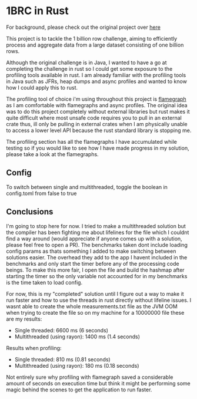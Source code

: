 # 1BRC in Rust

For background, please check out the original project over [here](https://github.com/gunnarmorling/1brc)

This project is to tackle the 1 billion row challenge, aiming to efficiently process and aggregate data from a large dataset consisting of one billion rows.

Although the original challenge is in Java, I wanted to have a go at completing the challenge in rust so I could get some exposure to the profiling tools available in rust. I am already familiar with the profiling tools in Java such as JFRs, heap dumps and async profiles and wanted to know how I could apply this to rust. 

The profiling tool of choice i'm using throughout this project is [flamegraph](https://github.com/flamegraph-rs/flamegraph) as I am comfortable with flamegraphs and async profiles. The original idea was to do this project completely without external libraries but rust makes it quite difficult where most unsafe code requires you to pull in an external crate thus, ill only be pulling in external crates when I am physically unable to access a lower level API because the rust standard library is stopping me.

The profiling section has all the flamegraphs I have accumulated while testing so if you would like to see how I have made progress in my solution, please take a look at the flamegraphs.

## Config
To switch between single and multithreaded, toggle the boolean in config.toml from false to true

## Conclusions
I'm going to stop here for now. I tried to make a multithreaded solution but the compiler has been fighting me about lifelines for the file which I couldnt find a way around (would appreciate if anyone comes up with a solution, please feel free to open a PR). The benchmarks taken dont include loading config params as thats something I added to make switching between solutions easier. The overhead they add to the app I havent included in the benchmarks and only start the timer before any of the processing code beings. To make this more fair, I open the file and build the hashmap after starting the timer so the only variable not accounted for in my benchmarks is the time taken to load config.

For now, this is my "completed" solution until I figure out a way to make it run faster and how to use the threads in rust directly without lifeline issues. I wasnt able to create the whole measurements.txt file as the JVM OOM when trying to create the file so on my machine for a 10000000 file these are my results:
- Single threaded: 6600 ms (6 seconds)
- Multithreaded (using rayon): 1400 ms (1.4 seconds)

Results when profiling:
- Single threaded: 810 ms (0.81 seconds)
- Multithreaded (using rayon): 180 ms (0.18 seconds)

Not entirely sure why profiling with flamegraph saved a considerable amount of seconds on execution time but think it might be performing some magic behind the scenes to get the application to run faster.

